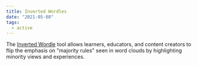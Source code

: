 ```yaml
---
title: Inverted Wordles
date: "2021-05-08"
tags:
  - active
---
```

The [Inverted Wordle](https://wecount.inclusivedesign.ca/views/inverted-wordles/) tool allows learners, educators,
and content creators to flip the emphasis on "majority rules" seen in word clouds by highlighting minority views and
experiences.
